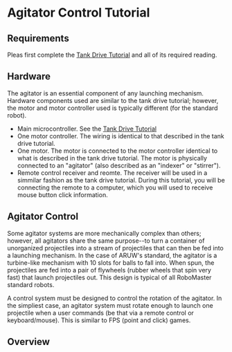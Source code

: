 # Agitator Control Tutorial

## Requirements

Pleas first complete the [Tank Drive Tutorial](1_tank_drive) and all of its required reading.

## Hardware

The agitator is an essential component of any launching mechanism. Hardware
components used are similar to the tank drive tutorial; however, the motor and
motor controller used is typically different (for the standard robot).

- Main microcontroller. See the [Tank Drive Tutorial](1_tank_drive)
- One motor controller. The wiring is identical to that described in the tank
  drive tutorial.
- One motor. The motor is connected to the motor controller identical to what is
  described in the tank drive tutorial. The motor is physically connected to an
  "agitator" (also described as an "indexer" or "stirrer").
- Remote control receiver and reomte. The receiver will be used in a simmilar
  fashion as the tank drive tutorial. During this tutorial, you will be
  connecting the remote to a computer, which you will used to receive mouse
  button click information.

## Agitator Control

Some agitator systems are more mechanically complex than others; however, all
agitators share the same purpose--to turn a container of unorganized projectiles
into a stream of projectiles that can then be fed into a launching mechanism. In
the case of ARUW's standard, the agitator is a turbine-like mechanism with 10
slots for balls to fall into. When spun, the projectiles are fed into a pair of
flywheels (rubber wheels that spin very fast) that launch projectiles out. This
design is typical of all RoboMaster standard robots.

A control system must be designed to control the rotation of the agitator. In
the simpliest case, an agitator system must rotate enough to launch one
projectile when a user commands (be that via a remote control or
keyboard/mouse). This is similar to FPS (point and click) games.

## Overview
